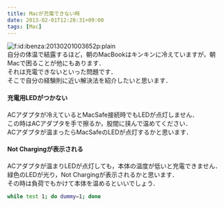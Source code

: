 ```yaml
---
title: Macが充電できない時
date: 2013-02-01T12:28:31+09:00
tags: [Mac]
---
```


<span itemscope itemtype="http://schema.org/Photograph"><img src="/2013/02/01/20130201003652.png" alt="f:id:ibenza:20130201003652p:plain" title="f:id:ibenza:20130201003652p:plain" class="hatena-fotolife" itemprop="image"></span>  
自分の体温で結露するほど，朝のMacBookはキンキンに冷えていますが，朝Macで困ることが他にもあります．  
それは充電できないといった問題です．  
そこで自分の経験則に近い解決法を紹介したいと思います．

#### 充電用LEDがつかない

ACアダプタが冷えているとMacSafe接続時でもLEDが点灯しません．  
この時はACアダプタを手で擦るか，股間に挟んで温めてください．  
ACアダプタが温まったらMacSafeのLEDが点灯するかと思います．

#### Not Chargingが表示される

ACアダプタが温まりLEDが点灯しても，本体の温度が低いと充電できません．  
緑色のLEDが光り，Not Chargingが表示されるかと思います．  
その時は負荷でもかけて本体を温めるといいでしょう．

```sh
while test 1; do dummy=1; done
```

